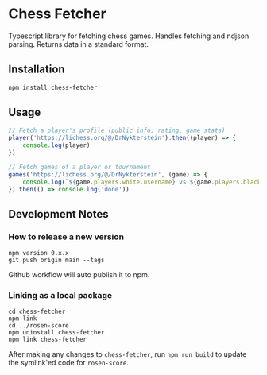 # Chess Fetcher

Typescript library for fetching chess games. Handles fetching and ndjson parsing. Returns data in a standard format.

## Installation

```bash
npm install chess-fetcher
```

## Usage

```javascript
// Fetch a player's profile (public info, rating, game stats)
player('https://lichess.org/@/DrNykterstein').then((player) => {
    console.log(player)
})

// Fetch games of a player or tournament
games('https://lichess.org/@/DrNykterstein', (game) => {
    console.log(`${game.players.white.username} vs ${game.players.black.username}`, game.result.label)
}).then(() => console.log('done'))
```

## Development Notes

### How to release a new version

    npm version 0.x.x
    git push origin main --tags

Github workflow will auto publish it to npm.

### Linking as a local package

    cd chess-fetcher
    npm link
    cd ../rosen-score
    npm uninstall chess-fetcher
    npm link chess-fetcher

After making any changes to `chess-fetcher`, run `npm run build` to update the symlink'ed code for `rosen-score`.
